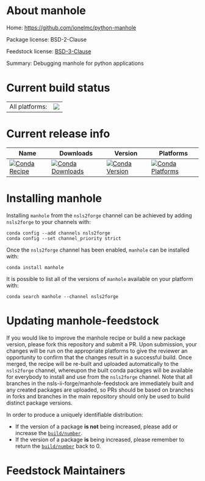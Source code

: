 About manhole
=============

Home: https://github.com/ionelmc/python-manhole

Package license: BSD-2-Clause

Feedstock license: [BSD-3-Clause](https://github.com/nsls-ii-forge/manhole-feedstock/blob/master/LICENSE.txt)

Summary: Debugging manhole for python applications

Current build status
====================


<table><tr><td>All platforms:</td>
    <td>
      <a href="https://dev.azure.com/nsls2forge/nsls2forge/_build/latest?definitionId=127&branchName=master">
        <img src="https://dev.azure.com/nsls2forge/nsls2forge/_apis/build/status/manhole-feedstock?branchName=master">
      </a>
    </td>
  </tr>
</table>

Current release info
====================

| Name | Downloads | Version | Platforms |
| --- | --- | --- | --- |
| [![Conda Recipe](https://img.shields.io/badge/recipe-manhole-green.svg)](https://anaconda.org/nsls2forge/manhole) | [![Conda Downloads](https://img.shields.io/conda/dn/nsls2forge/manhole.svg)](https://anaconda.org/nsls2forge/manhole) | [![Conda Version](https://img.shields.io/conda/vn/nsls2forge/manhole.svg)](https://anaconda.org/nsls2forge/manhole) | [![Conda Platforms](https://img.shields.io/conda/pn/nsls2forge/manhole.svg)](https://anaconda.org/nsls2forge/manhole) |

Installing manhole
==================

Installing `manhole` from the `nsls2forge` channel can be achieved by adding `nsls2forge` to your channels with:

```
conda config --add channels nsls2forge
conda config --set channel_priority strict
```

Once the `nsls2forge` channel has been enabled, `manhole` can be installed with:

```
conda install manhole
```

It is possible to list all of the versions of `manhole` available on your platform with:

```
conda search manhole --channel nsls2forge
```




Updating manhole-feedstock
==========================

If you would like to improve the manhole recipe or build a new
package version, please fork this repository and submit a PR. Upon submission,
your changes will be run on the appropriate platforms to give the reviewer an
opportunity to confirm that the changes result in a successful build. Once
merged, the recipe will be re-built and uploaded automatically to the
`nsls2forge` channel, whereupon the built conda packages will be available for
everybody to install and use from the `nsls2forge` channel.
Note that all branches in the nsls-ii-forge/manhole-feedstock are
immediately built and any created packages are uploaded, so PRs should be based
on branches in forks and branches in the main repository should only be used to
build distinct package versions.

In order to produce a uniquely identifiable distribution:
 * If the version of a package **is not** being increased, please add or increase
   the [``build/number``](https://docs.conda.io/projects/conda-build/en/latest/resources/define-metadata.html#build-number-and-string).
 * If the version of a package **is** being increased, please remember to return
   the [``build/number``](https://docs.conda.io/projects/conda-build/en/latest/resources/define-metadata.html#build-number-and-string)
   back to 0.

Feedstock Maintainers
=====================


